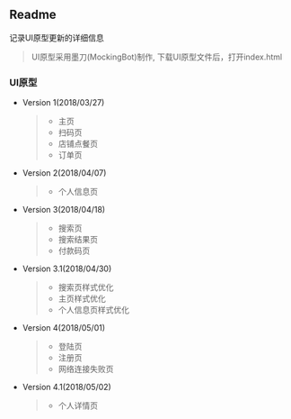 ## Readme
记录UI原型更新的详细信息
> UI原型采用墨刀(MockingBot)制作,
下载UI原型文件后，打开index.html
### UI原型

* Version 1(2018/03/27)
  >- 主页
  >- 扫码页
  >- 店铺点餐页
  >- 订单页
* Version 2(2018/04/07)
  >- 个人信息页
* Version 3(2018/04/18)
  >- 搜索页
  >- 搜索结果页
  >- 付款码页
* Version 3.1(2018/04/30)
  >- 搜索页样式优化
  >- 主页样式优化
  >- 个人信息页样式优化
* Version 4(2018/05/01)
  >- 登陆页
  >- 注册页
  >- 网络连接失败页
* Version 4.1(2018/05/02)
  >- 个人详情页